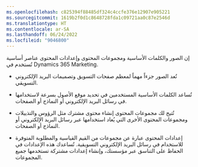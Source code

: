 ```yaml
---
ms.openlocfilehash: c825394f88485df324c4ccfe376e12907e905221
ms.sourcegitcommit: 1619b2f0d1c8648728fda1c09721aa0c87e2546d
ms.translationtype: HT
ms.contentlocale: ar-SA
ms.lasthandoff: 06/24/2022
ms.locfileid: "9046800"
---
```

إن الصور والكلمات الأساسية ومجموعات المحتوى وإعدادات المحتوى عناصر أساسية تُستخدم في Dynamics 365 Marketing. 

-   تُعد الصور جزءاً مهماً لمعظم صفحات التسويق وتصميمات البريد الإلكتروني التسويقي.

-   تُساعد الكلمات الأساسية المستخدمين في تحديد موقع الأصول بسرعة لاستخدامها في رسائل البريد الإلكتروني أو النماذج أو الصفحات.

-   تُتيح لك مجموعات المحتوى إنشاء محتوى مشترك مثل الرؤوس والتذييلات ومجموعات المحتوى الأخرى التي يُعاد استخدامها عبر رسائل البريد الإلكتروني أو النماذج أو الصفحات.

-   إعدادات المحتوى عبارة عن مجموعات من القيم القياسية والمطلوبة المتوفرة للاستخدام في رسائل البريد الإلكتروني التسويقية. تُساعدك هذه الإعدادات في الحفاظ على التناسق عبر مؤسستك، وإنشاء إعدادات مشتركة تستخدمها جميع المجموعات.

